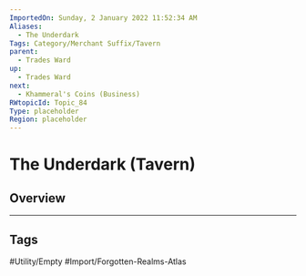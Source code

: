 ```yaml
---
ImportedOn: Sunday, 2 January 2022 11:52:34 AM
Aliases:
  - The Underdark
Tags: Category/Merchant Suffix/Tavern
parent:
  - Trades Ward
up:
  - Trades Ward
next:
  - Khammeral's Coins (Business)
RWtopicId: Topic_84
Type: placeholder
Region: placeholder
---
```

# The Underdark (Tavern)
## Overview

---
## Tags
#Utility/Empty #Import/Forgotten-Realms-Atlas

